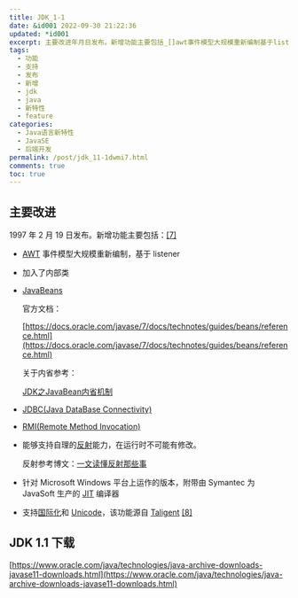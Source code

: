 ```yaml
---
title: JDK_1-1
date: &id001 2022-09-30 21:22:36
updated: *id001
excerpt: 主要改进年月日发布。新增功能主要包括_[]awt事件模型大规模重新编制基于listener加入了内部类javabeans官方文档_https_docsoraclecomjavasedocstechnotesguidesbeansreferencehtml关于内省参考_jdk之javabean内省机制jdbc(javadatabaseconnectivity)rmi(remotemethodinvocation)能够支持自理的反射能力在运行时不可能有修改。反射参考博文_一文读懂反射那些事针对microsof
tags:
  - 功能
  - 支持
  - 发布
  - 新增
  - jdk
  - java
  - 新特性
  - feature
categories:
  - Java语言新特性
  - JavaSE
  - 后端开发
permalink: /post/jdk_11-1dwmi7.html
comments: true
toc: true
---
```

## 主要改进

1997 年 2 月 19 日发布。新增功能主要包括：[[7]](https://zh.wikipedia.org/wiki/Java%E7%89%88%E6%9C%AC%E6%AD%B7%E5%8F%B2#cite_note-pr11-7)

* [AWT](https://zh.wikipedia.org/wiki/AWT "AWT") 事件模型大规模重新编制，基于 listener
* 加入了内部类
* [JavaBeans](https://zh.wikipedia.org/wiki/JavaBeans "JavaBeans")

  官方文档：

  [https://docs.oracle.com/javase/7/docs/technotes/guides/beans/reference.html](https://docs.oracle.com/javase/7/docs/technotes/guides/beans/reference.html)

  关于内省参考：

  [JDK之JavaBean内省机制](https://blog.terwergreen.com/jdk-s-javabean-provincial-mechanism-ztwhd9.html)
* [JDBC(Java DataBase Connectivity)](https://zh.wikipedia.org/wiki/Java%E6%95%B0%E6%8D%AE%E5%BA%93%E8%BF%9E%E6%8E%A5 "Java数据库连接")
* [RMI(Remote Method Invocation) ](https://zh.wikipedia.org/wiki/Java%E8%BF%9C%E7%A8%8B%E6%96%B9%E6%B3%95%E8%B0%83%E7%94%A8 "Java远程方法调用")
* 能够支持自理的[反射](https://zh.wikipedia.org/wiki/%E5%8F%8D%E5%B0%84%E5%BC%8F%E7%BC%96%E7%A8%8B "反射式编程")能力，在运行时不可能有修改。

  反射参考博文：[一文读懂反射那些事](https://developer.aliyun.com/article/672493)
* 针对 Microsoft Windows 平台上运作的版本，附带由 Symantec 为 JavaSoft 生产的 [JIT](https://zh.wikipedia.org/wiki/%E5%8D%B3%E6%99%82%E7%B7%A8%E8%AD%AF "即时编译") 编译器
* 支持[国际化](https://zh.wikipedia.org/wiki/%E5%9B%BD%E9%99%85%E5%8C%96%E4%B8%8E%E6%9C%AC%E5%9C%B0%E5%8C%96 "国际化与本地化")和 [Unicode](https://zh.wikipedia.org/wiki/Unicode "Unicode")，该功能源自 [Taligent](https://zh.wikipedia.org/w/index.php?title=Taligent&action=edit&redlink=1 "Taligent（页面不存在）") [[8]](https://zh.wikipedia.org/wiki/Java%E7%89%88%E6%9C%AC%E6%AD%B7%E5%8F%B2#cite_note-taligentau-8)

## JDK 1.1 下载

[https://www.oracle.com/java/technologies/java-archive-downloads-javase11-downloads.html](https://www.oracle.com/java/technologies/java-archive-downloads-javase11-downloads.html)

‍